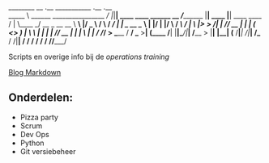 ________                              __  .__                       ___________             .__       .__                
\_____  \ ______   ________________ _/  |_|__| ____   ____   ______ \__    ___/___________  |__| ____ |__| ____    ____  
 /   |   \\____ \_/ __ \_  __ \__  \\   __\  |/  _ \ /    \ /  ___/   |    |  \_  __ \__  \ |  |/    \|  |/    \  / ___\ 
/    |    \  |_> >  ___/|  | \// __ \|  | |  (  <_> )   |  \\___ \    |    |   |  | \// __ \|  |   |  \  |   |  \/ /_/  >
\_______  /   __/ \___  >__|  (____  /__| |__|\____/|___|  /____  >   |____|   |__|  (____  /__|___|  /__|___|  /\___  / 
        \/|__|        \/           \/                    \/     \/                        \/        \/        \//_____/  
        
Scripts en overige info bij de *operations training*

[Blog Markdown](https://daringfireball.net/projects/markdown/)

## Onderdelen:
- Pizza party
- Scrum
- Dev Ops
- Python
- Git versiebeheer

